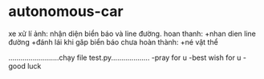 # autonomous-car
xe xử lí ảnh: nhận diện biển báo và line đường.
hoan thanh:
	+nhan dien line đường
	+đánh lái khi găp biển báo
chưa hoàn thành:
	+né vật thể

.........................chạy file test.py...................
-pray for u
-best wish for u
-good luck
